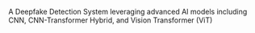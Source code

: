 A Deepfake Detection System leveraging advanced AI models including CNN, CNN-Transformer Hybrid, and Vision Transformer (ViT)
